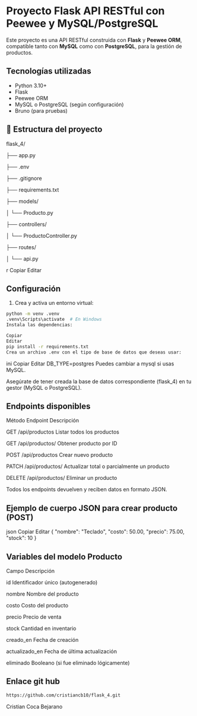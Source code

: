 # Proyecto Flask API RESTful con Peewee y MySQL/PostgreSQL

Este proyecto es una API RESTful construida con **Flask** y **Peewee ORM**, compatible tanto con **MySQL** como con **PostgreSQL**, para la gestión de productos.

## Tecnologías utilizadas

- Python 3.10+
- Flask
- Peewee ORM
- MySQL o PostgreSQL (según configuración)
- Bruno (para pruebas)

## 📁 Estructura del proyecto

flask_4/

├── app.py

├── .env

├── .gitignore

├── requirements.txt

├── models/

│ └── Producto.py

├── controllers/

│ └── ProductoController.py

├── routes/

│ └── api.py

r
Copiar
Editar

## Configuración

1. Crea y activa un entorno virtual:

```bash
python -m venv .venv
.venv\Scripts\activate  # En Windows
Instala las dependencias:
```
```bash
Copiar
Editar
pip install -r requirements.txt
Crea un archivo .env con el tipo de base de datos que deseas usar:
```
ini
Copiar
Editar
DB_TYPE=postgres
Puedes cambiar a mysql si usas MySQL.

Asegúrate de tener creada la base de datos correspondiente (flask_4) en tu gestor (MySQL o PostgreSQL).

## Endpoints disponibles

Método	Endpoint	Descripción

GET	/api/productos	Listar todos los productos

GET	/api/productos/<id>	Obtener producto por ID

POST	/api/productos	Crear nuevo producto

PATCH	/api/productos/<id>	Actualizar total o parcialmente un producto

DELETE	/api/productos/<id>	Eliminar un producto

Todos los endpoints devuelven y reciben datos en formato JSON.

## Ejemplo de cuerpo JSON para crear producto (POST)
json
Copiar
Editar
{
  "nombre": "Teclado",
  "costo": 50.00,
  "precio": 75.00,
  "stock": 10
}
 
## Variables del modelo Producto

Campo	Descripción

id	Identificador único (autogenerado)

nombre	Nombre del producto

costo	Costo del producto

precio	Precio de venta

stock	Cantidad en inventario

creado_en	Fecha de creación

actualizado_en	Fecha de última actualización

eliminado	Booleano (si fue eliminado lógicamente)

## Enlace git hub
```bash
https://github.com/cristiancb10/flask_4.git
```
Cristian Coca Bejarano

